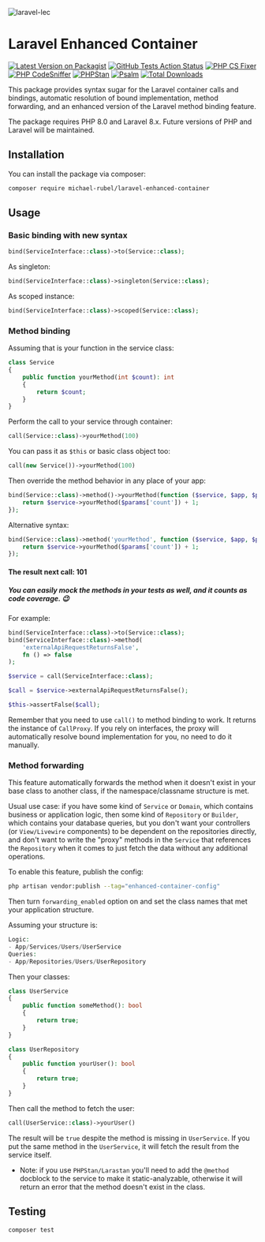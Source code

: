 ![laravel-lec](https://user-images.githubusercontent.com/37669560/135411590-5b67ccef-fcc5-4bd6-b7c8-e4b9aa659cb8.png)

# Laravel Enhanced Container
[![Latest Version on Packagist](https://img.shields.io/packagist/v/michael-rubel/laravel-enhanced-container.svg?style=flat-square)](https://packagist.org/packages/michael-rubel/laravel-enhanced-container)
[![GitHub Tests Action Status](https://img.shields.io/github/workflow/status/michael-rubel/laravel-enhanced-container/run-tests?label=tests)](https://github.com/michael-rubel/laravel-enhanced-container/actions)
[![PHP CS Fixer](https://img.shields.io/github/workflow/status/michael-rubel/laravel-enhanced-container/check%20&%20fix%20styling%20with%20php-codesniffer?label=phpcs)](https://github.com/michael-rubel/laravel-enhanced-container/actions)
[![PHP CodeSniffer](https://img.shields.io/github/workflow/status/michael-rubel/laravel-enhanced-container/check%20&%20fix%20styling%20with%20php-cs-fixer?label=php-cs-fixer)](https://github.com/michael-rubel/laravel-enhanced-container/actions)
[![PHPStan](https://img.shields.io/github/workflow/status/michael-rubel/laravel-enhanced-container/phpstan?label=phpstan)](https://github.com/michael-rubel/laravel-enhanced-container/actions)
[![Psalm](https://img.shields.io/github/workflow/status/michael-rubel/laravel-enhanced-container/psalm?label=psalm)](https://github.com/michael-rubel/laravel-enhanced-container/actions)
[![Total Downloads](https://img.shields.io/packagist/dt/michael-rubel/laravel-enhanced-container.svg?style=flat-square)](https://packagist.org/packages/michael-rubel/laravel-enhanced-container)

This package provides syntax sugar for the Laravel container calls and bindings, automatic resolution of bound implementation, method forwarding, and an enhanced version of the Laravel method binding feature.

The package requires PHP 8.0 and Laravel 8.x.
Future versions of PHP and Laravel will be maintained.

## Installation

You can install the package via composer:

```bash
composer require michael-rubel/laravel-enhanced-container
```

## Usage

### Basic binding with new syntax
```php
bind(ServiceInterface::class)->to(Service::class);
```

As singleton:
```php
bind(ServiceInterface::class)->singleton(Service::class);
```

As scoped instance:
```php
bind(ServiceInterface::class)->scoped(Service::class);
```


### Method binding
Assuming that is your function in the service class:
```php
class Service
{
    public function yourMethod(int $count): int
    {
        return $count;
    }
}
```

Perform the call to your service through container:
```php
call(Service::class)->yourMethod(100)
```

You can pass it as `$this` or basic class object too:
```php
call(new Service())->yourMethod(100)
```
Then override the method behavior in any place of your app:
```php
bind(Service::class)->method()->yourMethod(function ($service, $app, $params) {
    return $service->yourMethod($params['count']) + 1;
});
```

Alternative syntax:
```php
bind(Service::class)->method('yourMethod', function ($service, $app, $params) {
    return $service->yourMethod($params['count']) + 1;
});
```

#### The result next call: 101

##### You can easily mock the methods in your tests as well, and it counts as code coverage. 😉

For example:
```php
bind(ServiceInterface::class)->to(Service::class);
bind(ServiceInterface::class)->method(
    'externalApiRequestReturnsFalse',
    fn () => false
);

$service = call(ServiceInterface::class);

$call = $service->externalApiRequestReturnsFalse();

$this->assertFalse($call);
```

Remember that you need to use `call()` to method binding to work. It returns the instance of `CallProxy`.
If you rely on interfaces, the proxy will automatically resolve bound implementation for you, no need to do it manually.

### Method forwarding
This feature automatically forwards the method when it doesn't exist in your base class to another class, if the namespace/classname structure is met.

Usual use case: if you have some kind of `Service` or `Domain`, which contains business or application logic, then some kind of `Repository` or `Builder`, which contains your database queries, but you don't want your controllers (or `View/Livewire` components) to be dependent on the repositories directly, and don't want to write the "proxy" methods in the `Service` that references the `Repository` when it comes to just fetch the data without any additional operations.

To enable this feature, publish the config:
```bash
php artisan vendor:publish --tag="enhanced-container-config"
```

Then turn `forwarding_enabled` option on and set the class names that met your application structure.

Assuming your structure is:
```php
Logic:
- App/Services/Users/UserService
Queries: 
- App/Repositories/Users/UserRepository
```

Then your classes:
```php
class UserService
{
    public function someMethod(): bool
    {
        return true;
    }
}

class UserRepository
{
    public function yourUser(): bool
    {
        return true;
    }
}
```

Then call the method to fetch the user:
```php
call(UserService::class)->yourUser()
```

The result will be `true` despite the method is missing in `UserService`.
If you put the same method in the `UserService`, it will fetch the result from the service itself.

- Note: if you use `PHPStan/Larastan` you'll need to add the `@method` docblock to the service to make it static-analyzable, otherwise it will return an error that the method doesn't exist in the class.

## Testing

```bash
composer test
```
